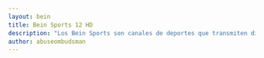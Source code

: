 ```yaml
---
layout: bein
title: Bein Sports 12 HD
description: "Los Bein Sports son canales de deportes que transmiten distintos eventos deportivos en directo, idioma árabe. Bein Sports are sports channels with live sending."
author: abuseombudsman
---
```


<html>
<div id="content" class="9u skel-cell-important">
							<center><!--<section>
								<header>
									<h1> Bein Sports 12 HD</h1>
									<span class="byline" style="font-weight:900;">Futbol, tenis, basquetbol, handbol, formula 1, moto GP</span>
								</header>

								<div id="container">
							<section>-->
							<section>
								<h3>Global Options</h3>
								<form action="#" method="get">
									<label>Language
										<select name="lang">
											<option value="cs">Čeština / Czech (cs)</option>
											<option value="de">Deutsch / German (de)</option>
											<option value="en" selected>English (en)</option>
											<option value="es">Español / Spanish; Castilian (es)</option>
											<option value="fa">فارسی / Persian (fa)</option>
											<option value="fr">Français / French (fr)</option>
											<option value="hr">Hrvatski / Croatian (hr)</option>
											<option value="hu">Magyar / Hungarian (hu)</option>
											<option value="it">Italiano / Italian (it)</option>
											<option value="ja">日本語 / Japanese (ja)</option>
											<option value="ko">한국어 / Korean (ko)</option>
											<option value="nl">Nederlands / Dutch (nl)</option>
											<option value="pl">Polski / Polish (pl)</option>
											<option value="pt">Português / Portuguese (pt)</option>
											<option value="pt-BR">Português / Portuguese (BR) (pt-BR)</option>
											<option value="ro">Română / Romanian (ro)</option>
											<option value="ru">Русский / Russian (ru)</option>
											<option value="sk">Slovensko / Slovak (sk)</option>
											<option value="sv">Svenska / Swedish (sv)</option>
											<option value="uk">Українська / Ukrainian (uk)</option>
											<option value="zh-CN">简体中文 / Simplified Chinese (zh-CN)</option>
											<option value="zh">繁体中文 / Traditional Chinese (zh-TW)</option>
										</select>
									</label>
									<label>Stretching (Video Only)
										<select name="stretching">
											<option value="none" selected>None (original dimensions) (default)</option>
											<option value="none">Responsive</option>
											<option value="none">Fill</option>
											<option value="none">Auto</option>
										</select>
									</label>
								</form>
							</section>
								<!--<p><a href="#" class="image full"><img src="images/pics02.jpg" alt=""></a></p>-->
								<!--<center>-->
								<div class="players" id="player2-container">
									<h3></h3>
									<table>
										<tbody>
											<tr>
												<td width="21" background="images/12421152032.png" height="13"></td>
												<td background="images/55452124552.png" height="13"></td>
												<td width="21" background="images/45454787.png" height="13"></td>
											</tr>

											<tr>
												<td width="21" background="images/21210212120.png"></td>
												<td>
													<div id="media">


														<div class="media-wrapper">
															<video id="player1" autoplay="true" autostart="true" width="640" height="360" style="max-width:100%;" preload="http://93.174.93.84:8081/live/bein12-hq/playlist.m3u8?wmsAuthSign=c2VydmVyX3RpbWU9Ny8yMS8yMDE3IDg6MzY6NDkgUE0maGFzaF92YWx1ZT0zVWl2aHY5Tm5RS0p1QWliSmJFakdnPT0mdmFsaWRtaW51dGVzPTYwJmlkPTE2Mi4xNTguMTM0LjcyJnN0cm1fbGVuPTE0" controls>
																<source src="http://93.174.93.84:8081/live/bein12-hq/playlist.m3u8?wmsAuthSign=c2VydmVyX3RpbWU9Ny8yMS8yMDE3IDg6MzY6NDkgUE0maGFzaF92YWx1ZT0zVWl2aHY5Tm5RS0p1QWliSmJFakdnPT0mdmFsaWRtaW51dGVzPTYwJmlkPTE2Mi4xNTguMTM0LjcyJnN0cm1fbGVuPTE0" type="video/hls">
															</video>
														</div>


													</div>
												</td>
												<td width="21" background="images/203233451.png"></td>
											</tr>
											<tr>
												<td width="21" background="images/23121542.png" height="17"></td>
												<td background="images/12345456.png" height="17"></td>
												<td width="21" background="images/2656564.png" height="25"></td>
											</tr>

										</tbody>
									</table>
									
								</div>
								<br>
								<hr><tr><td><img src="images/saceciada.jpg" width="56px"></td><td><span><img src="images/Shaktar.Donietsk.png" style="vertical-align:3px;" height="47px"></span></td><td><span style="vertical-align:20px;">-IPTV</span></td><tr>
						